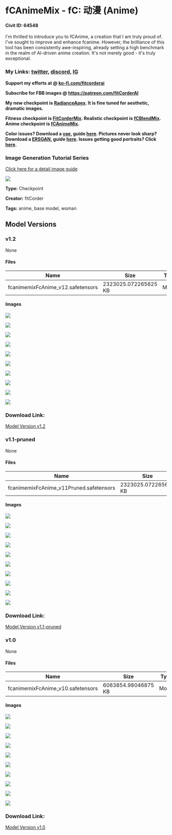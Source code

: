 # fCAnimeMix - fC: 动漫 (Anime)

#### Civit ID: 64548

<p>I'm thrilled to introduce you to fCAnime, a creation that I am truly proud of. I've sought to improve and enhance fcanime. However, the brilliance of this tool has been consistently awe-inspiring, already setting a high benchmark in the realm of AI-driven anime creation. It's not merely good - it's truly exceptional.</p><h3 id="heading-14"><strong>My Links: </strong><a target="_blank" rel="ugc" href="https://twitter.com/fitCorderAI"><strong>twitter</strong></a><strong>, </strong><a target="_blank" rel="ugc" href="https://discord.gg/v8wqjWc9Eh"><strong>discord</strong></a><strong>, </strong><a target="_blank" rel="ugc" href="https://www.instagram.com/fitcorder/"><strong>IG</strong></a></h3><p><strong>Support my efforts at @ </strong><a target="_blank" rel="ugc" href="http://ko-fi.com/fitcorderai"><strong>ko-fi.com/fitcorderai</strong></a></p><p><strong>Subscribe for FBB images @ </strong><a target="_blank" rel="ugc" href="https://patreon.com/fitCorderAI"><strong>https://patreon.com/fitCorderAI</strong></a></p><p><strong>My new checkpoint is </strong><a target="_blank" rel="ugc" href="https://civitai.com/models/79409/fcradianceapex-radiance-collection"><strong>RadianceApex</strong></a><strong>. It is fine tuned for aesthetic, dramatic images.</strong></p><p><strong>Fitness checkpoint is </strong><a target="_blank" rel="ugc" href="https://civitai.com/models/55036/fitcordermix-16-fc"><strong>FitCorderMix</strong></a><strong>. Realistic checkpoint is </strong><a target="_blank" rel="ugc" href="https://civitai.com/models/64541"><strong>fCBlendMix</strong></a><strong>. Anime checkpoint is </strong><a target="_blank" rel="ugc" href="https://civitai.com/models/64548/"><strong>fCAnimeMix</strong></a><strong>.</strong></p><p><strong>Color issues? Download a </strong><a target="_blank" rel="ugc" href="https://civitai.com/models/78342/fix-your-colors-vae"><strong>vae</strong></a><strong>, guide </strong><a target="_blank" rel="ugc" href="https://civitai.com/models/78342/fix-your-colors-vae"><strong>here</strong></a><strong>. Pictures never look sharp? Download a </strong><a target="_blank" rel="ugc" href="https://civitai.com/models/78396/fix-your-blur-hires-models"><strong>ERSGAN</strong></a><strong>, guide </strong><a target="_blank" rel="ugc" href="https://civitai.com/articles/73/fix-your-blur-hires"><strong>here</strong></a><strong>. Issues getting good portraits? Click </strong><a target="_blank" rel="ugc" href="https://civitai.com/models/81575/amazing-embeddings-fcportrait"><strong>here</strong></a><strong>.</strong></p><h3 id="heading-2">Image Generation Tutorial Series</h3><p><a target="_blank" rel="ugc" href="https://civitai.com/articles/160">Click here for a detail image guide</a></p><p><img src="https://image.civitai.com/xG1nkqKTMzGDvpLrqFT7WA/8f13afcf-3b69-41a5-a912-f5fcc1d55385/width=525/8f13afcf-3b69-41a5-a912-f5fcc1d55385.jpeg" /></p>

**Type:** Checkpoint

**Creator:** fitCorder

**Tags:** anime, base model, woman

## Model Versions

### v1.2

None

#### Files

| Name | Size | Type | Format | Download Url | AutoV1 | AutoV2 | SHA256 | CRC32 | BLAKE3 |
| --- | --- | --- | --- | --- | --- | --- | --- | --- | --- |
| fcanimemixFcAnime_v12.safetensors | 2323025.072265625 KB | Model | SafeTensor | https://civitai.com/api/download/models/77384 | 1927A995 | B46E5684AA | B46E5684AAED81C24A1AF21A70FDCE208998896C208B9751BCA9F72861E2E884 | 01D5DACA | 33B2DCBE9890566F3F63ADC559170480F6D087797956D0CD60BD2215D45F2CF5 |

#### Images

<p><img src="https://image.civitai.com/xG1nkqKTMzGDvpLrqFT7WA/29e4fb75-afd4-462e-8d9f-7ae6de0a3220/width=450/867842.jpeg" /></p>

<p><img src="https://image.civitai.com/xG1nkqKTMzGDvpLrqFT7WA/52ed9073-adb1-45cc-bb68-e7fb52a56a51/width=450/867838.jpeg" /></p>

<p><img src="https://image.civitai.com/xG1nkqKTMzGDvpLrqFT7WA/1b818b45-abe6-484c-b21c-3c95841fcd22/width=450/867831.jpeg" /></p>

<p><img src="https://image.civitai.com/xG1nkqKTMzGDvpLrqFT7WA/db310274-5a04-4be5-a4fb-d4452661c45e/width=450/867835.jpeg" /></p>

<p><img src="https://image.civitai.com/xG1nkqKTMzGDvpLrqFT7WA/3f2886f0-5b87-48bb-9e14-d654523ec8c7/width=450/867843.jpeg" /></p>

<p><img src="https://image.civitai.com/xG1nkqKTMzGDvpLrqFT7WA/76d2d935-2b79-4722-b493-7356ac7572a5/width=450/867817.jpeg" /></p>

<p><img src="https://image.civitai.com/xG1nkqKTMzGDvpLrqFT7WA/d39d5a77-4207-43e9-85fe-8127667dd26a/width=450/867834.jpeg" /></p>

<p><img src="https://image.civitai.com/xG1nkqKTMzGDvpLrqFT7WA/7fc76a47-eea4-475f-8df1-490f0bdea5cf/width=450/867833.jpeg" /></p>

<p><img src="https://image.civitai.com/xG1nkqKTMzGDvpLrqFT7WA/15016771-902c-41f5-8a35-383595422b9d/width=450/867841.jpeg" /></p>

<p><img src="https://image.civitai.com/xG1nkqKTMzGDvpLrqFT7WA/c84945a9-7356-4d9a-a908-5cabae7d9db5/width=450/867839.jpeg" /></p>

### Download Link:

[Model Version v1.2](https://civitai.com/api/download/models/77384)

### v1.1-pruned

None

#### Files

| Name | Size | Type | Format | Download Url | AutoV1 | AutoV2 | SHA256 | CRC32 | BLAKE3 |
| --- | --- | --- | --- | --- | --- | --- | --- | --- | --- |
| fcanimemixFcAnime_v11Pruned.safetensors | 2323025.072265625 KB | Model | SafeTensor | https://civitai.com/api/download/models/71785 | 4AFBC8FB | A874494078 | A87449407889B2EAC7F0908C38CE622447F513DD9AEF2ABDD3F43D05B109BCE4 | 2DC7240A | 17EC15DA827B7D3BF7741BF855BF632343AE248ECB1BD728F9DAF7B7456259EE |

#### Images

<p><img src="https://image.civitai.com/xG1nkqKTMzGDvpLrqFT7WA/b8231db8-4cff-4b7d-b195-f2ae02cc10c3/width=450/801936.jpeg" /></p>

<p><img src="https://image.civitai.com/xG1nkqKTMzGDvpLrqFT7WA/803982cd-c166-4a99-99b7-101d64cd327c/width=450/801926.jpeg" /></p>

<p><img src="https://image.civitai.com/xG1nkqKTMzGDvpLrqFT7WA/852007c1-ffad-490b-a7c7-a1dc8aa8990b/width=450/801929.jpeg" /></p>

<p><img src="https://image.civitai.com/xG1nkqKTMzGDvpLrqFT7WA/379b5c60-53ec-4601-9502-b3dbc5336a69/width=450/801927.jpeg" /></p>

<p><img src="https://image.civitai.com/xG1nkqKTMzGDvpLrqFT7WA/7013f9eb-e7bb-4ccc-a954-57299fe987f1/width=450/820754.jpeg" /></p>

<p><img src="https://image.civitai.com/xG1nkqKTMzGDvpLrqFT7WA/94be38e0-796e-446a-bb39-6c94c56a250f/width=450/801925.jpeg" /></p>

<p><img src="https://image.civitai.com/xG1nkqKTMzGDvpLrqFT7WA/ec702598-3418-48e0-b463-665d653f52ad/width=450/801934.jpeg" /></p>

<p><img src="https://image.civitai.com/xG1nkqKTMzGDvpLrqFT7WA/5e42e26f-9b6b-4509-849c-43da5998d00f/width=450/801935.jpeg" /></p>

<p><img src="https://image.civitai.com/xG1nkqKTMzGDvpLrqFT7WA/84595ecf-175f-4983-b899-dfd55243902e/width=450/801924.jpeg" /></p>

<p><img src="https://image.civitai.com/xG1nkqKTMzGDvpLrqFT7WA/fdffd958-3bff-4656-9a76-3948c66feef1/width=450/801930.jpeg" /></p>

### Download Link:

[Model Version v1.1-pruned](https://civitai.com/api/download/models/71785)

### v1.0

None

#### Files

| Name | Size | Type | Format | Download Url | AutoV1 | AutoV2 | SHA256 | CRC32 | BLAKE3 |
| --- | --- | --- | --- | --- | --- | --- | --- | --- | --- |
| fcanimemixFcAnime_v10.safetensors | 6063854.98046875 KB | Model | SafeTensor | https://civitai.com/api/download/models/69176 | 3E8B4001 | FD412D65B0 | FD412D65B09BADF424CBBCCC2341294CC97BC1702C5BB778CE41C433DF57C806 | BA07C52D | B6D7191356A52B6036369C70B9CEB57AD7DEB8CB4CBA6F60AACB3A730F87A04D |

#### Images

<p><img src="https://image.civitai.com/xG1nkqKTMzGDvpLrqFT7WA/1783ef86-442d-42bf-bf18-9cc082f19c96/width=450/778599.jpeg" /></p>

<p><img src="https://image.civitai.com/xG1nkqKTMzGDvpLrqFT7WA/ccc073e9-3514-44e1-8e6d-293fb2835531/width=450/778600.jpeg" /></p>

<p><img src="https://image.civitai.com/xG1nkqKTMzGDvpLrqFT7WA/22d09dac-09b9-4e40-9eb5-fa5aa523ef1d/width=450/771706.jpeg" /></p>

<p><img src="https://image.civitai.com/xG1nkqKTMzGDvpLrqFT7WA/0cffcb0c-2022-4811-a5cc-99340fe5eb85/width=450/771705.jpeg" /></p>

<p><img src="https://image.civitai.com/xG1nkqKTMzGDvpLrqFT7WA/c4726a94-81af-46fa-8c97-fdab43c789b6/width=450/771704.jpeg" /></p>

<p><img src="https://image.civitai.com/xG1nkqKTMzGDvpLrqFT7WA/7aaad2a0-4cc2-4187-a660-9781aec3dc4e/width=450/771859.jpeg" /></p>

<p><img src="https://image.civitai.com/xG1nkqKTMzGDvpLrqFT7WA/1674560f-fb5d-4666-bdfc-ac4f2a4f4a91/width=450/771860.jpeg" /></p>

<p><img src="https://image.civitai.com/xG1nkqKTMzGDvpLrqFT7WA/729f4ff8-d5b1-4cf8-8479-bf394fd231d4/width=450/773519.jpeg" /></p>

<p><img src="https://image.civitai.com/xG1nkqKTMzGDvpLrqFT7WA/abea9ab9-557a-43ef-b6c4-c3cae2bf68a4/width=450/773518.jpeg" /></p>

<p><img src="https://image.civitai.com/xG1nkqKTMzGDvpLrqFT7WA/e1ff2df7-6ca5-4a0d-bf6c-9758b38a316c/width=450/771703.jpeg" /></p>

### Download Link:

[Model Version v1.0](https://civitai.com/api/download/models/69176)


